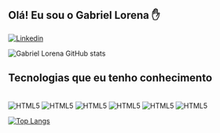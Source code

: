 
## Olá! Eu sou o Gabriel Lorena ✋

[![Linkedin](https://img.shields.io/badge/LinkedIn-0077B5?style=for-the-badge&logo=linkedin&logoColor=white)](linkedin.com/in/gabriellorena/)

![Gabriel Lorena GitHub stats](https://github-readme-stats.vercel.app/api?username=gabriellorena&show_icons=true&theme=dracula)

## Tecnologias que eu tenho conhecimento

<div style ="display: incline_block"><br/> 
<img align="center" alt="HTML5" src="https://img.shields.io/badge/HTML5-E34F26?style=for-the-badge&logo=html5&logoColor=white">
<img align="center" alt="HTML5" src="https://img.shields.io/badge/CSS3-1572B6?style=for-the-badge&logo=css3&logoColor=white">
<img align="center" alt="HTML5" src="https://img.shields.io/badge/JavaScript-F7DF1E?style=for-the-badge&logo=javascript&logoColor=black">
<img align="center" alt="HTML5" src="https://img.shields.io/badge/Java-ED8B00?style=for-the-badge&logo=openjdk&logoColor=whitee">
<img align="center" alt="HTML5" src="https://img.shields.io/badge/C-00599C?style=for-the-badge&logo=c&logoColor=white">
<img align="center" alt="HTML5" src="https://img.shields.io/badge/C%23-239120?style=for-the-badge&logo=c-sharp&logoColor=white">
</div>

[![Top Langs](https://github-readme-stats.vercel.app/api/top-langs/?username=gabriellorena)](https://github.com/GabrielLorena?tab=repositories)
